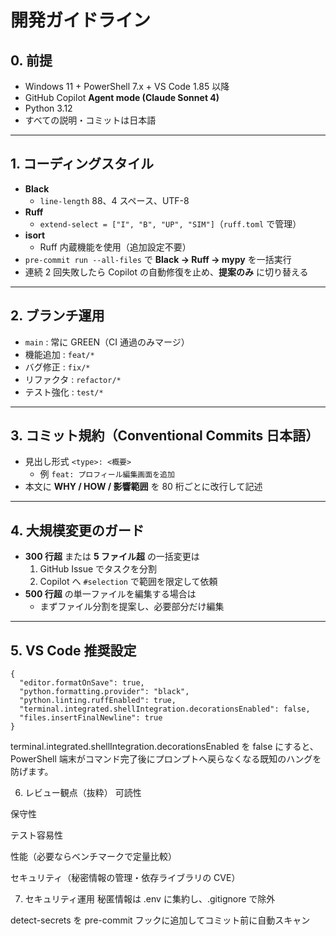 # 開発ガイドライン

## 0. 前提
- Windows 11 + PowerShell 7.x + VS Code 1.85 以降  
- GitHub Copilot **Agent mode (Claude Sonnet 4)**  
- Python 3.12  
- すべての説明・コミットは日本語

---

## 1. コーディングスタイル
- **Black**  
  - `line-length` 88、4 スペース、UTF-8
- **Ruff**  
  - `extend-select = ["I", "B", "UP", "SIM"]`（`ruff.toml` で管理）
- **isort**  
  - Ruff 内蔵機能を使用（追加設定不要）
- `pre-commit run --all-files` で **Black → Ruff → mypy** を一括実行
- 連続 2 回失敗したら Copilot の自動修復を止め、**提案のみ** に切り替える

---

## 2. ブランチ運用
- `main` : 常に GREEN（CI 通過のみマージ）  
- 機能追加 : `feat/*`  
- バグ修正 : `fix/*`  
- リファクタ : `refactor/*`  
- テスト強化 : `test/*`

---

## 3. コミット規約（Conventional Commits 日本語）
- 見出し形式 `<type>: <概要>`  
  - 例 `feat: プロフィール編集画面を追加`
- 本文に **WHY / HOW / 影響範囲** を 80 桁ごとに改行して記述

---

## 4. 大規模変更のガード
- **300 行超** または **5 ファイル超** の一括変更は  
  1. GitHub Issue でタスクを分割  
  2. Copilot へ `#selection` で範囲を限定して依頼
- **500 行超** の単一ファイルを編集する場合は  
  - まずファイル分割を提案し、必要部分だけ編集

---

## 5. VS Code 推奨設定

```
{
  "editor.formatOnSave": true,
  "python.formatting.provider": "black",
  "python.linting.ruffEnabled": true,
  "terminal.integrated.shellIntegration.decorationsEnabled": false,
  "files.insertFinalNewline": true
}
```
terminal.integrated.shellIntegration.decorationsEnabled を false にすると、
PowerShell 端末がコマンド完了後にプロンプトへ戻らなくなる既知のハングを防げます。

6. レビュー観点（抜粋）
可読性

保守性

テスト容易性

性能（必要ならベンチマークで定量比較）

セキュリティ（秘密情報の管理・依存ライブラリの CVE）

7. セキュリティ運用
秘匿情報は .env に集約し、.gitignore で除外

detect-secrets を pre-commit フックに追加してコミット前に自動スキャン